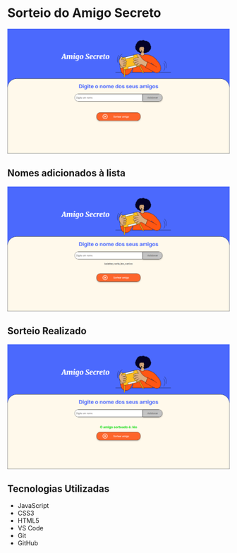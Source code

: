 <h1>Sorteio do Amigo Secreto</h1>

<img src="assets/Captura de Tela (7).png"></img>

<h2>Nomes adicionados à lista</h2>

<img src="assets/Captura de Tela (9).png"></img>

<h2>Sorteio Realizado</h2>

<img src="assets/Captura de Tela (8).png"></img>


<h2>Tecnologias Utilizadas</h2>

- JavaScript
- CSS3
- HTML5
- VS Code
- Git
- GitHub


